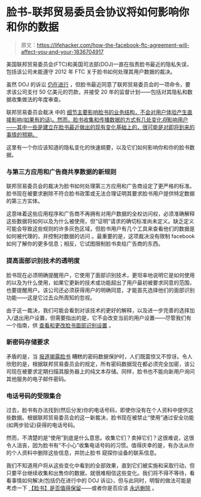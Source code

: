 # 脸书-联邦贸易委员会协议将如何影响你和你的数据

> 原文：<https://lifehacker.com/how-the-facebook-ftc-agreement-will-affect-you-and-your-1836704917>

美国联邦贸易委员会(FTC)和美国司法部(DOJ)一直在指责脸书最近的隐私失误，包括该公司未能遵守 2012 年 FTC 关于脸书如何处理其用户数据的裁决。



虽然 DOJ 的诉讼 [仍在进行](https://gizmodo.com/ftc-claims-potential-facebook-antitrust-probe-as-doj-sn-1835207353) ，但脸书最近同意了联邦贸易委员会的一项命令，要求该公司支付 50 亿美元的罚款，并接受 20 年的监督计划——包括对其隐私和数据收集做法的年度审查。

联邦贸易委员会裁决 中的 [细节主要影响脸书的业务结构，不会对用户体验产生直接影响(如果有的话)。然而，脸书收集和传播数据的方式有几处变化*将*影响用户——其中一些是建立在脸书最近做出的现有变化基础上的，很可能是对即将到来的事情的预期。](https://www.ftc.gov/news-events/press-releases/2019/07/ftc-imposes-5-billion-penalty-sweeping-new-privacy-restrictions)

这里有一个你应该知道的隐私变化的快速纲要，以及它们如何影响你和你的脸书数据。

### 与第三方应用和广告商共享数据的新规则

联邦贸易委员会的裁决为脸书如何处理第三方应用和广告商设定了更严格的标准。脸书现在被要求删除不符合脸书政策或无法合理证明其要求脸书用户提供特定数据的第三方实体。

这意味着这些应用程序和广告商不再拥有对用户数据的全权访问权，必须准确解释这些数据将如何以及为什么被使用，但“证明”请求的确切标准尚未定义。缺乏定义可能会导致这些规则的许多灰色区域，但脸书用户有几个工具来查看他们的数据是如何被代理的，并控制对数据的访问 。最重要的是，这项裁决没有限制 facebook 如何了解你的更多信息；相反，它试图限制脸书卖给广告商的东西。

### 提高面部识别技术的透明度

脸书现在必须明确提醒用户，它使用了面部识别技术，更坦率地说明它是如何使用的以及为什么使用，如果它更新的技术或功能超出了用户最初被要求同意的范围，也要提醒用户。该公司还必须获得用户的明确同意，才能首先选择他们的面部识别功能——这是它过去众所周知的忽视。

由于这一裁决，我们可能会看到对该技术的更好的解释，以及进一步完善的选择加入/退出用户设置，但需要指出的是，它不会改变当前的用户设置——尽管我们有一个指南，供 [查看和更改脸书面部识别设置](https://lifehacker.com/how-to-disable-facebooks-automatic-face-recognition-set-1834924150) 。

### 新密码存储要求

矛盾的是，当 [报道揭露脸书](https://gizmodo.com/facebook-stored-hundreds-of-millions-of-passwords-acces-1833466094) 糟糕的密码数据保护时，人们既震惊又不惊讶。令人欣慰的是，根据联邦贸易委员会的规定，所有密码数据现在都必须完全加密，该公司现在被要求定期扫描其服务器上的纯文本存储。同样，脸书也不能向新用户询问其他服务的电子邮件密码。

### 电话号码的受限集合

过去，脸书有办法找到(然后分发)你的电话号码，即使你没有在个人资料中提供这些数据。根据联邦贸易委员会的这一新裁决，脸书现在被禁止“使用”通过安全功能(如两步验证)获得的电话号码。

然而，不清楚的是“使用”到底是什么意思。收集它们？卖掉它们？这很难说，这很令人沮丧，因为脸书有“不小心”收集电话号码的习惯。值得庆幸的是，有办法从你的个人资料中删除这些信息，并防止脸书 窥探你设备的联系信息。

我们不知道用户将从这些变化中看到的全部效果，直到它们被实施和采取行动，但只要平台继续收集和出售你的数据，就很难相信这些变化。我们将不得不等待，看看事情如何解决(包括仍在进行中的 DOJ 诉讼)，但与此同时，明智的做法可能是考虑一下 [【脸书】是否值得保留](https://lifehacker.com/dont-delete-facebook-just-be-smarter-on-facebook-1823922407)——或者你是否应该 [永远删除](https://lifehacker.com/how-to-delete-your-facebook-account-a-checklist-1829436824) 。